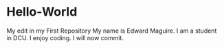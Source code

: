 # Hello-World
My edit in my First Repository
My name is Edward Maguire.
I am a student in DCU.
I enjoy coding.
I will now commit.
